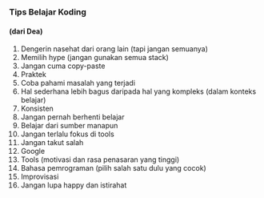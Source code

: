 ### Tips Belajar Koding

#### (dari Dea)

1. Dengerin nasehat dari orang lain (tapi jangan semuanya)
2. Memilih hype (jangan gunakan semua stack)
3. Jangan cuma copy-paste
4. Praktek
5. Coba pahami masalah yang terjadi
6. Hal sederhana lebih bagus daripada hal yang kompleks (dalam konteks belajar)
7. Konsisten
8. Jangan pernah berhenti belajar
9. Belajar dari sumber manapun
10. Jangan terlalu fokus di tools
11. Jangan takut salah
12. Google
13. Tools (motivasi dan rasa penasaran yang tinggi)
14. Bahasa pemrograman (pilih salah satu dulu yang cocok)
15. Improvisasi
16. Jangan lupa happy dan istirahat

